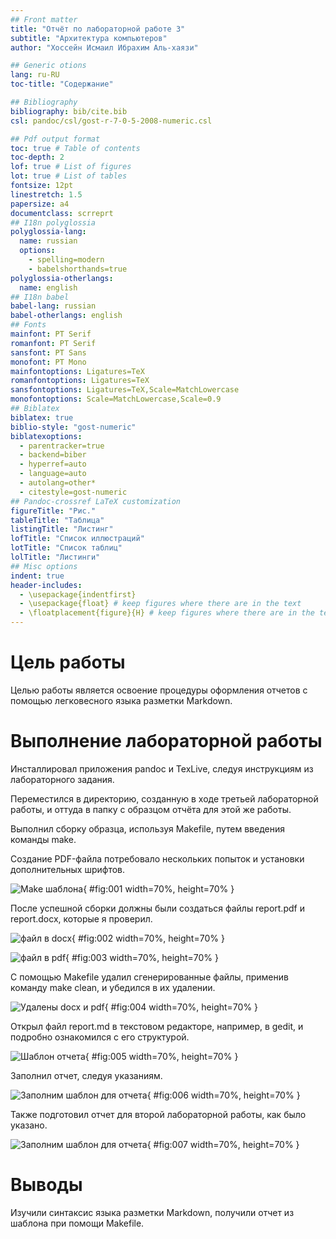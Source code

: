 ```yaml
---
## Front matter
title: "Отчёт по лабораторной работе 3"
subtitle: "Архитектура компьютеров"
author: "Хоссейн Исмаил Ибрахим Аль-хаязи"

## Generic otions
lang: ru-RU
toc-title: "Содержание"

## Bibliography
bibliography: bib/cite.bib
csl: pandoc/csl/gost-r-7-0-5-2008-numeric.csl

## Pdf output format
toc: true # Table of contents
toc-depth: 2
lof: true # List of figures
lot: true # List of tables
fontsize: 12pt
linestretch: 1.5
papersize: a4
documentclass: scrreprt
## I18n polyglossia
polyglossia-lang:
  name: russian
  options:
	- spelling=modern
	- babelshorthands=true
polyglossia-otherlangs:
  name: english
## I18n babel
babel-lang: russian
babel-otherlangs: english
## Fonts
mainfont: PT Serif
romanfont: PT Serif
sansfont: PT Sans
monofont: PT Mono
mainfontoptions: Ligatures=TeX
romanfontoptions: Ligatures=TeX
sansfontoptions: Ligatures=TeX,Scale=MatchLowercase
monofontoptions: Scale=MatchLowercase,Scale=0.9
## Biblatex
biblatex: true
biblio-style: "gost-numeric"
biblatexoptions:
  - parentracker=true
  - backend=biber
  - hyperref=auto
  - language=auto
  - autolang=other*
  - citestyle=gost-numeric
## Pandoc-crossref LaTeX customization
figureTitle: "Рис."
tableTitle: "Таблица"
listingTitle: "Листинг"
lofTitle: "Список иллюстраций"
lotTitle: "Список таблиц"
lolTitle: "Листинги"
## Misc options
indent: true
header-includes:
  - \usepackage{indentfirst}
  - \usepackage{float} # keep figures where there are in the text
  - \floatplacement{figure}{H} # keep figures where there are in the text
---
```


# Цель работы

Целью работы является освоение процедуры оформления отчетов с помощью легковесного языка разметки Markdown.

# Выполнение лабораторной работы

Инсталлировал приложения pandoc и TexLive, следуя инструкциям из лабораторного задания.

Переместился в директорию, созданную в ходе третьей лабораторной работы, и оттуда в папку с образцом отчёта для этой же работы.

Выполнил сборку образца, используя Makefile, путем введения команды make.

Создание PDF-файла потребовало нескольких попыток и установки дополнительных шрифтов.

![Make шаблона](image/01.png){ #fig:001 width=70%, height=70% }

После успешной сборки должны были создаться файлы report.pdf и report.docx, которые я проверил.

![файл в docx](image/02.png){ #fig:002 width=70%, height=70% }

![файл в pdf](image/03.png){ #fig:003 width=70%, height=70% }

С помощью Makefile удалил сгенерированные файлы, применив команду make clean, и убедился в их удалении.

![Удалены docx и pdf](image/04.png){ #fig:004 width=70%, height=70% }

Открыл файл report.md в текстовом редакторе, например, в gedit, и подробно ознакомился с его структурой.

![Шаблон отчета](image/05.png){ #fig:005 width=70%, height=70% }

Заполнил отчет, следуя указаниям.

![Заполним шаблон для отчета](image/06.png){ #fig:006 width=70%, height=70% }

Также подготовил отчет для второй лабораторной работы, как было указано.

![Заполним шаблон для отчета](image/07.png){ #fig:007 width=70%, height=70% } 

# Выводы

Изучили синтаксис языка разметки Markdown, получили отчет из шаблона при помощи Makefile. 
